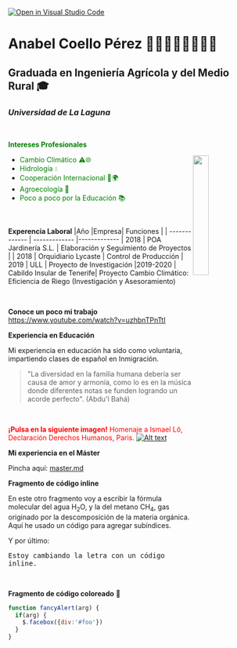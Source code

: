 [![Open in Visual Studio Code](https://classroom.github.com/assets/open-in-vscode-f059dc9a6f8d3a56e377f745f24479a46679e63a5d9fe6f495e02850cd0d8118.svg)](https://classroom.github.com/online_ide?assignment_repo_id=6129508&assignment_repo_type=AssignmentRepo)
# Anabel Coello Pérez :rose::deciduous_tree::ear_of_rice::cactus::sunflower::mushroom::mount_fuji::violin:
## Graduada en Ingeniería Agrícola y del Medio Rural :mortar_board:
### *Universidad de La Laguna* 
<br />

<span style="color:green"> **Intereses Profesionales**
<p> 
<img 
width="25%"
src="https://ep01.epimg.net/elpais/imagenes/2018/06/21/paco_nadal/1529603610_975669_1529650765_sumario_normal.jpg" align="right"> 

* <span style="color:green">Cambio Climático :warning::globe_with_meridians:        
* <span style="color:green">Hidrología :droplet:
* <span style="color:green">Cooperación Internacional :open_hands::earth_africa:
* <span style="color:green">Agroecología :seedling:
* <span style="color:green">Poco a poco por la Educación :books:
</p>
<br />

**Experencia Laboral**
|Año |Empresa| Funciones |
| ------------- | ------------- |-------------
| 2018  | POA Jardinería S.L.  | Elaboración y Seguimiento de Proyectos |
| 2018 | Orquidiario Lycaste  | Control de Producción
| 2019 | ULL | Proyecto de Investigación
|2019-2020 | Cabildo Insular de Tenerife| Proyecto Cambio Climático: Eficiencia de Riego (Investigación y Asesoramiento)

<br />

**Conoce un poco mi trabajo**
 https://www.youtube.com/watch?v=uzhbnTPnTtI
<br />


**Experiencia en Educación**

Mi experiencia en educación ha sido como voluntaria, impartiendo clases de español en Inmigración.

<blockquote cite="https://www.mundifrases.com/frases-de/abdul-baha/#:~:text=%E2%80%9CNo%20permit%C3%A1is%20que%20la%20diferencia,y%20rivalidad%20en%20vuestro%20coraz%C3%B3n.">
"La diversidad en la familia humana debería ser causa de amor y armonía, como lo es en la música donde diferentes notas se funden logrando un acorde perfecto". (Abdu'l Bahá)
</blockquote>
<br />

<span style="color:red"> **¡Pulsa en la siguiente imagen!** Homenaje a Ismael Lô, Declaración Derechos Humanos, Paris.
[![Alt text](https://i.pinimg.com/236x/ed/37/cf/ed37cf7817c3c8b240d1b95ddd5983d9--search.jpg)](https://www.youtube.com/watch?v=Bu-pRFmY_Pk)

**Mi experiencia en el Máster**

Pincha aquí: [master.md](https://github.com/ULL-MFP-AET-2122/aprender-markdown-anabel-coello-perez-alu0100885200/blob/397da01585adb759b96f7a61ff1f04fdec5ea654/m%C3%A1ster.md)
<br />

**Fragmento de código inline**

<p>
En este otro fragmento voy a escribir la fórmula molecular del agua 
H<sub>2</sub>O, y la del metano CH<sub>4</sub>, gas originado por la descomposición de la materia orgánica. Aquí he usado un código para agregar subíndices. 
</p>

<p>Y por último:</p>

<p><samp>Estoy cambiando la letra con un código inline.</samp></p>
<br />


**Fragmento de código coloreado** :art:
<br />

```javascript
function fancyAlert(arg) {
  if(arg) {
    $.facebox({div:'#foo'})
  }
}
